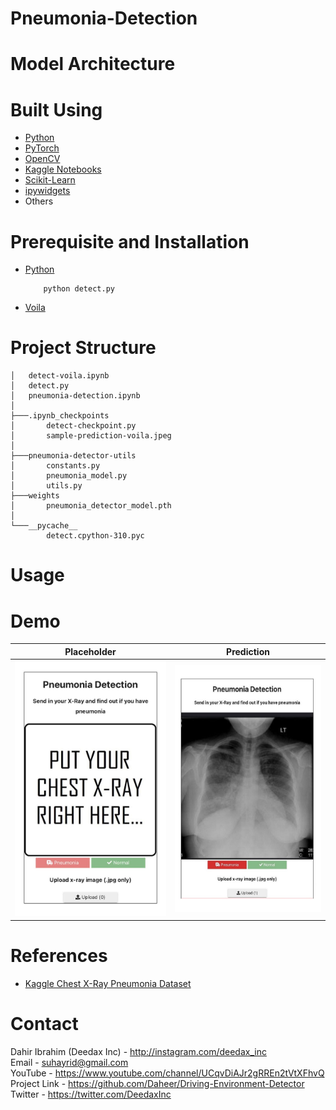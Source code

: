 # Pneumonia-Detection

# Model Architecture

# Built Using
 - [Python](https://python.org)
 - [PyTorch](https://pytorch.org)
 - [OpenCV](https://opencv.org)
 - [Kaggle Notebooks](https://www.kaggle.com)
 - [Scikit-Learn](https://scikit-learn.org)
 - [ipywidgets](https://ipywidgets.readthedocs.io/)
 - Others

# Prerequisite and Installation
* [Python](https://python.org)
    ```
        python detect.py
    ```     
* [Voila](https://voila.readthedocs.io/en/stable/using.html)
    
# Project Structure

```
│   detect-voila.ipynb
│   detect.py
│   pneumonia-detection.ipynb 
│
├───.ipynb_checkpoints 
│       detect-checkpoint.py 
│       sample-prediction-voila.jpeg
│
├───pneumonia-detector-utils
│       constants.py
│       pneumonia_model.py
│       utils.py
├───weights
│       pneumonia_detector_model.pth
│
└───__pycache__
        detect.cpython-310.pyc
```

# Usage



# Demo

Placeholder               |  Prediction
:-------------------------:|:-------------------------:
![](images/placeholder-voila.jpeg) |  ![](images/sample-prediction-voila.jpeg)

# References

- [Kaggle Chest X-Ray Pneumonia Dataset](https://www.kaggle.com/datasets/paultimothymooney/chest-xray-pneumonia)

# Contact

Dahir Ibrahim (Deedax Inc) - http://instagram.com/deedax_inc <br>
Email - suhayrid@gmail.com <br>
YouTube - https://www.youtube.com/channel/UCqvDiAJr2gRREn2tVtXFhvQ <br>
Project Link - https://github.com/Daheer/Driving-Environment-Detector <br>
Twitter - https://twitter.com/DeedaxInc